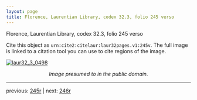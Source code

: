 ```yaml
---
layout: page
title: Florence, Laurentian Library, codex 32.3, folio 245 verso
---
```


Florence, Laurentian Library, codex 32.3, folio 245 verso

Cite this object as `urn:cite2:citelaur:laur32pages.v1:245v`.  The full image is linked to a citation tool you can use to cite regions of the image.

[![laur32_3_0498](http://www.homermultitext.org/iipsrv?IIIF=/project/homer/pyramidal/deepzoom/citelaur/laur32imgs/v1/laur32_3_0498.tif/full/800,/0/default.jpg)](http://www.homermultitext.org/ict2/?urn=urn:cite2:citelaur:laur32imgs.v1:laur32_3_0498) 

<p style="text-align: center; font-style: italic;">Image presumed to in the public domain.</p>

---

previous: [245r](../245r/) | next: [246r](../246r/)